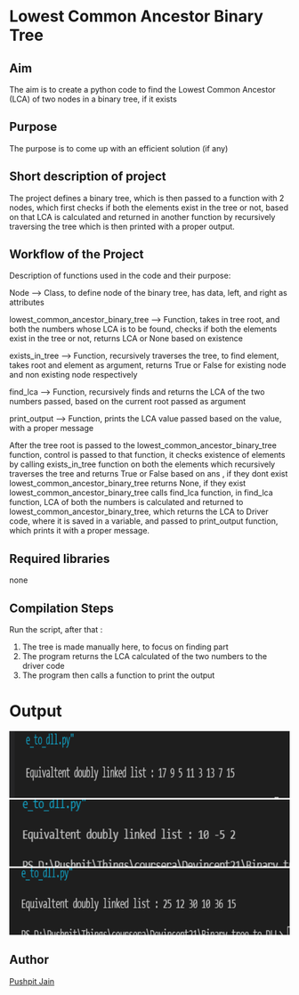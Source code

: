 
# Lowest Common Ancestor Binary Tree


## Aim

The aim is to create a python code to find the Lowest Common Ancestor (LCA) of two nodes in a binary tree, if it exists


## Purpose

The purpose is to come up with an efficient solution (if any)

## Short description of project

The project defines a binary tree, 
which is then passed to a function with 2 nodes, which first checks if both the elements exist in the tree or not,
based on that LCA is calculated and returned in another function by recursively traversing the tree
which is then printed with a proper output.

## Workflow of the Project

Description of functions used in the code and their purpose:

Node --> Class, to define node of the binary tree, has data, left, and right as attributes

lowest_common_ancestor_binary_tree --> Function, takes in tree root, and both the numbers whose LCA is to be found, checks if both the elements exist in the tree or not, returns LCA or None based on existence

exists_in_tree --> Function, recursively traverses the tree, to find element, takes root and element as argument, returns True or False for existing node and non existing node respectively

find_lca --> Function, recursively finds and returns the LCA of the two numbers passed, based on the current root passed as argument 

print_output --> Function, prints the LCA value passed based on the value, with a proper message

After the tree root is passed to the lowest_common_ancestor_binary_tree function, control is passed to that function, it checks existence of elements by calling exists_in_tree function on both the elements which recursively traverses the tree and returns True or False based on ans , 
if they dont exist lowest_common_ancestor_binary_tree returns None, if they exist lowest_common_ancestor_binary_tree calls find_lca function,
in find_lca function, LCA of both the numbers is calculated and returned to lowest_common_ancestor_binary_tree, which returns the LCA to Driver code,
where it is saved in a variable, and passed to print_output function, which prints it with a proper message.

## Required libraries

none 

## Compilation Steps
Run the script, after that :

 1. The tree is made manually here, to focus on finding part 
 2. The program returns the LCA calculated of the two numbers to the driver code
 3. The program then calls a function to print the output



# Output

<img width = 800 height = 120 src="../Binary Tree To DLL/Images/binary_tree_to_dll_output1.PNG">
<img width = 800 height = 120 src="../Binary Tree To DLL/Images/binary_tree_to_dll_output2.PNG">
<img width = 800 height = 120 src="../Binary Tree To DLL/Images/binary_tree_to_dll_output3.PNG">




## Author
[Pushpit Jain](https://github.com/pushpit-J19)
